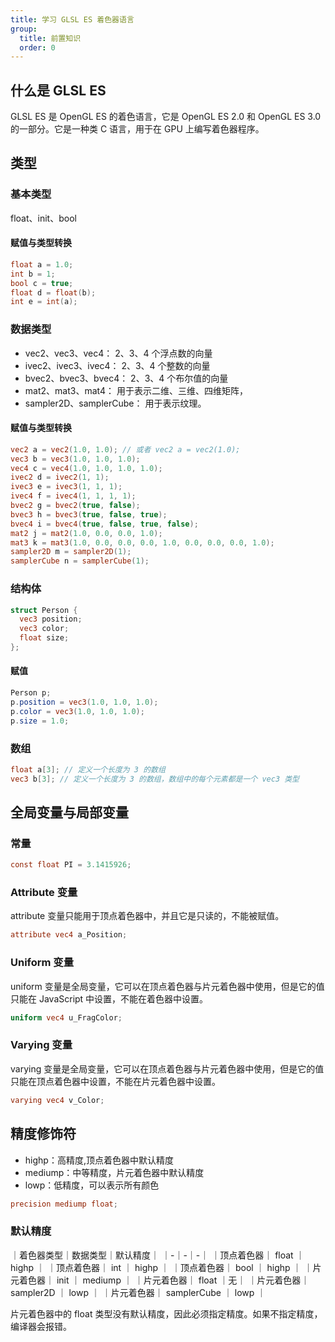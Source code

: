 ```yaml
---
title: 学习 GLSL ES 着色器语言
group:
  title: 前置知识
  order: 0
---
```


## 什么是 GLSL ES

GLSL ES 是 OpenGL ES 的着色语言，它是 OpenGL ES 2.0 和 OpenGL ES 3.0 的一部分。它是一种类 C 语言，用于在 GPU 上编写着色器程序。

## 类型

### 基本类型

float、init、bool

#### 赋值与类型转换

```glsl
float a = 1.0;
int b = 1;
bool c = true;
float d = float(b);
int e = int(a);
```

### 数据类型

- vec2、vec3、vec4： 2、3、4 个浮点数的向量
- ivec2、ivec3、ivec4： 2、3、4 个整数的向量
- bvec2、bvec3、bvec4： 2、3、4 个布尔值的向量
- mat2、mat3、mat4： 用于表示二维、三维、四维矩阵，
- sampler2D、samplerCube： 用于表示纹理。

#### 赋值与类型转换

```glsl
vec2 a = vec2(1.0, 1.0); // 或者 vec2 a = vec2(1.0);
vec3 b = vec3(1.0, 1.0, 1.0);
vec4 c = vec4(1.0, 1.0, 1.0, 1.0);
ivec2 d = ivec2(1, 1);
ivec3 e = ivec3(1, 1, 1);
ivec4 f = ivec4(1, 1, 1, 1);
bvec2 g = bvec2(true, false);
bvec3 h = bvec3(true, false, true);
bvec4 i = bvec4(true, false, true, false);
mat2 j = mat2(1.0, 0.0, 0.0, 1.0);
mat3 k = mat3(1.0, 0.0, 0.0, 0.0, 1.0, 0.0, 0.0, 0.0, 1.0);
sampler2D m = sampler2D(1);
samplerCube n = samplerCube(1);
```

### 结构体

```glsl
struct Person {
  vec3 position;
  vec3 color;
  float size;
};
```

#### 赋值

```glsl
Person p;
p.position = vec3(1.0, 1.0, 1.0);
p.color = vec3(1.0, 1.0, 1.0);
p.size = 1.0;
```

### 数组

```glsl
float a[3]; // 定义一个长度为 3 的数组
vec3 b[3]; // 定义一个长度为 3 的数组，数组中的每个元素都是一个 vec3 类型
```

## 全局变量与局部变量

### 常量

```glsl
const float PI = 3.1415926;
```

### Attribute 变量

attribute 变量只能用于顶点着色器中，并且它是只读的，不能被赋值。

```glsl
attribute vec4 a_Position;
```

### Uniform 变量

uniform 变量是全局变量，它可以在顶点着色器与片元着色器中使用，但是它的值只能在 JavaScript 中设置，不能在着色器中设置。

```glsl
uniform vec4 u_FragColor;
```

### Varying 变量

varying 变量是全局变量，它可以在顶点着色器与片元着色器中使用，但是它的值只能在顶点着色器中设置，不能在片元着色器中设置。

```glsl
varying vec4 v_Color;
```

## 精度修饰符

- highp：高精度,顶点着色器中默认精度
- mediump：中等精度，片元着色器中默认精度
- lowp：低精度，可以表示所有颜色

```glsl
precision mediump float;
```

### 默认精度

｜着色器类型｜数据类型｜默认精度｜
｜-｜-｜-｜
｜顶点着色器｜ float ｜ highp ｜
｜顶点着色器｜ int ｜ highp ｜
｜顶点着色器｜ bool ｜ highp ｜
｜片元着色器｜ init ｜ mediump ｜
｜片元着色器｜ float ｜无｜
｜片元着色器｜ sampler2D ｜ lowp ｜
｜片元着色器｜ samplerCube ｜ lowp ｜

片元着色器中的 float 类型没有默认精度，因此必须指定精度。如果不指定精度，编译器会报错。
